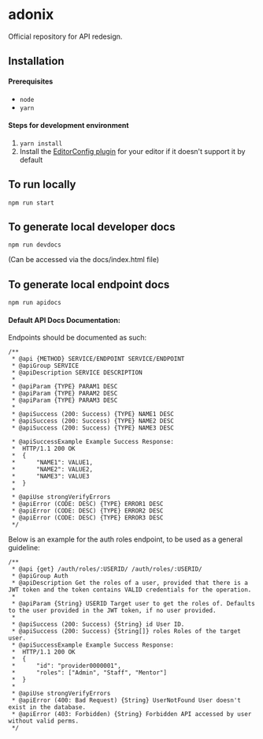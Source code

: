 # adonix
Official repository for API redesign.

## Installation

#### Prerequisites

- `node`
- `yarn`

#### Steps for development environment

1. `yarn install`
2. Install the [EditorConfig plugin](https://editorconfig.org/#download) for your editor if it doesn't support it by default

## To run locally

```
npm run start
```

## To generate local developer docs

```
npm run devdocs
```
(Can be accessed via the docs/index.html file)

## To generate local endpoint docs
```
npm run apidocs
```

#### Default API Docs Documentation:

Endpoints should be documented as such:
```
/**
 * @api {METHOD} SERVICE/ENDPOINT SERVICE/ENDPOINT
 * @apiGroup SERVICE
 * @apiDescription SERVICE DESCRIPTION
 *
 * @apiParam {TYPE} PARAM1 DESC
 * @apiParam {TYPE} PARAM2 DESC
 * @apiParam {TYPE} PARAM3 DESC
 *
 * @apiSuccess (200: Success) {TYPE} NAME1 DESC
 * @apiSuccess (200: Success) {TYPE} NAME2 DESC
 * @apiSuccess (200: Success) {TYPE} NAME3 DESC

 * @apiSuccessExample Example Success Response:
 * 	HTTP/1.1 200 OK
 *	{
 *		"NAME1": VALUE1,
 * 		"NAME2": VALUE2,
 * 		"NAME3": VALUE3
 * 	}
 *
 * @apiUse strongVerifyErrors
 * @apiError (CODE: DESC) {TYPE} ERROR1 DESC
 * @apiError (CODE: DESC) {TYPE} ERROR2 DESC
 * @apiError (CODE: DESC) {TYPE} ERROR3 DESC
 */
```


Below is an example for the auth roles endpoint, to be used as a general guideline:
```
/**
 * @api {get} /auth/roles/:USERID/ /auth/roles/:USERID/
 * @apiGroup Auth
 * @apiDescription Get the roles of a user, provided that there is a JWT token and the token contains VALID credentials for the operation.
 *
 * @apiParam {String} USERID Target user to get the roles of. Defaults to the user provided in the JWT token, if no user provided.
 *
 * @apiSuccess (200: Success) {String} id User ID.
 * @apiSuccess (200: Success) {String[]} roles Roles of the target user.
 * @apiSuccessExample Example Success Response:
 * 	HTTP/1.1 200 OK
 *	{
 *		"id": "provider0000001",
 * 		"roles": ["Admin", "Staff", "Mentor"]
 * 	}
 *
 * @apiUse strongVerifyErrors
 * @apiError (400: Bad Request) {String} UserNotFound User doesn't exist in the database.
 * @apiError (403: Forbidden) {String} Forbidden API accessed by user without valid perms.
 */
```
